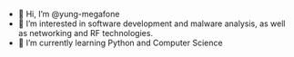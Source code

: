 - 👋 Hi, I’m @yung-megafone
- 👀 I’m interested in software development and malware analysis, as well as networking and RF technologies.
- 🌱 I’m currently learning Python and Computer Science
<!---
yung-megafone/yung-megafone is a ✨ special ✨ repository because its `README.md` (this file) appears on your GitHub profile.
You can click the Preview link to take a look at your changes.
--->
